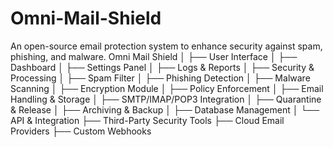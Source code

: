 # Omni-Mail-Shield
An open-source email protection system to enhance security against spam, phishing, and malware.
Omni Mail Shield
│
├── User Interface
│   ├── Dashboard
│   ├── Settings Panel
│   ├── Logs & Reports
│
├── Security & Processing
│   ├── Spam Filter
│   ├── Phishing Detection
│   ├── Malware Scanning
│   ├── Encryption Module
│   ├── Policy Enforcement
│
├── Email Handling & Storage
│   ├── SMTP/IMAP/POP3 Integration
│   ├── Quarantine & Release
│   ├── Archiving & Backup
│   ├── Database Management
│
└── API & Integration
    ├── Third-Party Security Tools
    ├── Cloud Email Providers
    ├── Custom Webhooks
